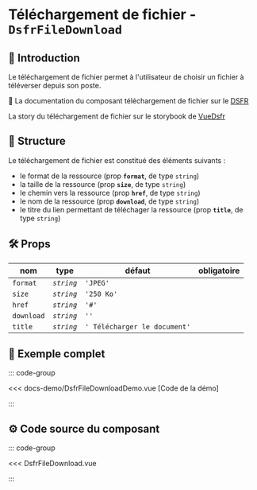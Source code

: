 # Téléchargement de fichier - `DsfrFileDownload`

## 🌟 Introduction

Le téléchargement de fichier permet à l'utilisateur de choisir un fichier à téléverser depuis son poste.

🏅 La documentation du composant téléchargement de fichier sur le [DSFR](https://www.systeme-de-design.gouv.fr/elements-d-interface/composants/telechargement-de-fichier)

<VIcon name="vi-file-type-storybook" /> La story du téléchargement de fichier sur le storybook de [VueDsfr](https://storybook.vue-ds.fr/?path=/docs/composants-dsfrfiledownload--docs)

## 📐 Structure

Le téléchargement de fichier est constitué des éléments suivants :

- le format de la ressource (prop **`format`**, de type `string`)
- la taille de la ressource (prop **`size`**, de type `string`)
- le chemin vers la ressource (prop **`href`**, de type `string`)
- le nom de la ressource (prop **`download`**, de type `string`)
- le titre du lien permettant de téléchager la ressource (prop **`title`**, de type `string`)

## 🛠️ Props

|  nom                    |   type        |  défaut                      | obligatoire |
| ----------------------- | ---------     | ---------------------------- | --------    |
| `format`                | *`string`*    | `'JPEG'`                     |             |
| `size`                  | *`string`*    | `'250 Ko'`                   |             |
| `href`                  | *`string`*    | `'#'`                        |             |
| `download`              | *`string`*    | `''`                         |             |
| `title`                 | *`string`*    | `' Télécharger le document'` |             |

## 📝 Exemple complet

::: code-group

<Story data-title="Démo" min-h="80px">
  <DsfrFileDownloadDemo />
</Story>

<<< docs-demo/DsfrFileDownloadDemo.vue [Code de la démo]

:::

## ⚙️ Code source du composant

::: code-group

<<< DsfrFileDownload.vue

:::

<script setup lang="ts">
import DsfrFileDownloadDemo from './docs-demo/DsfrFileDownloadDemo.vue'
</script>
